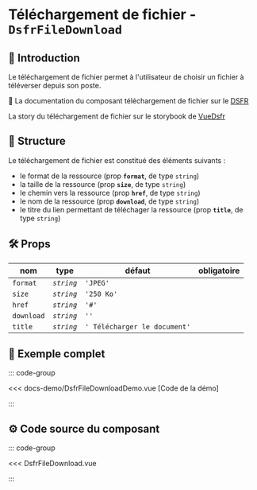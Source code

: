 # Téléchargement de fichier - `DsfrFileDownload`

## 🌟 Introduction

Le téléchargement de fichier permet à l'utilisateur de choisir un fichier à téléverser depuis son poste.

🏅 La documentation du composant téléchargement de fichier sur le [DSFR](https://www.systeme-de-design.gouv.fr/elements-d-interface/composants/telechargement-de-fichier)

<VIcon name="vi-file-type-storybook" /> La story du téléchargement de fichier sur le storybook de [VueDsfr](https://storybook.vue-ds.fr/?path=/docs/composants-dsfrfiledownload--docs)

## 📐 Structure

Le téléchargement de fichier est constitué des éléments suivants :

- le format de la ressource (prop **`format`**, de type `string`)
- la taille de la ressource (prop **`size`**, de type `string`)
- le chemin vers la ressource (prop **`href`**, de type `string`)
- le nom de la ressource (prop **`download`**, de type `string`)
- le titre du lien permettant de téléchager la ressource (prop **`title`**, de type `string`)

## 🛠️ Props

|  nom                    |   type        |  défaut                      | obligatoire |
| ----------------------- | ---------     | ---------------------------- | --------    |
| `format`                | *`string`*    | `'JPEG'`                     |             |
| `size`                  | *`string`*    | `'250 Ko'`                   |             |
| `href`                  | *`string`*    | `'#'`                        |             |
| `download`              | *`string`*    | `''`                         |             |
| `title`                 | *`string`*    | `' Télécharger le document'` |             |

## 📝 Exemple complet

::: code-group

<Story data-title="Démo" min-h="80px">
  <DsfrFileDownloadDemo />
</Story>

<<< docs-demo/DsfrFileDownloadDemo.vue [Code de la démo]

:::

## ⚙️ Code source du composant

::: code-group

<<< DsfrFileDownload.vue

:::

<script setup lang="ts">
import DsfrFileDownloadDemo from './docs-demo/DsfrFileDownloadDemo.vue'
</script>
